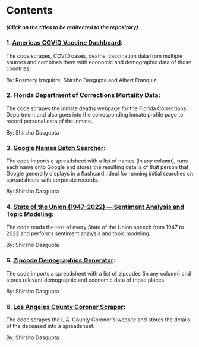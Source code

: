 # Contents

##### (Click on the titles to be redirected to the repository)

### 1. [Americas COVID Vaccine Dashboard](https://github.com/shirshod/americas_covidvaccine_dashboard):
The code scrapes, COVID cases, deaths, vaccination data from multiple sources and combines them with economic and demographic data of those countries. 

By: Rosmery Izaguirre, Shirsho Dasgupta and Albert Franquiz


### 2. [Florida Department of Corrections Mortality Data](https://github.com/shirshod/fdc_inmatedeaths_scraper):
The code scrapes the inmate deaths webpage for the Florida Corrections Department and also goes into the corresponding inmate profile page to record personal data of the inmate.

By: Shirsho Dasgupta


### 3. [Google Names Batch Searcher](https://github.com/shirshod/google_name_batchsearcher):
The code imports a spreadsheet with a list of names (in any column), runs each name onto Google and stores the resulting details of that person that Google generally displays in a flashcard. Ideal for running initial searches on spreadsheets with corporate records. 

By: Shirsho Dasgupta


### 4. [State of the Union (1947-2022) — Sentiment Analysis and Topic Modeling](https://github.com/shirshod/sotu_textanalysis):
The code reads the text of every State of the Union speech from 1947 to 2022 and performs sentiment analysis and topic modeling. 

By: Shirsho Dasgupta


### 5. [Zipcode Demographics Generator](https://github.com/shirshod/zipcode_demographics_generator):
The code imports a spreadsheet with a list of zipcodes (in any column) and stores relevant demographic and economic data of those places. 

By: Shirsho Dasgupta

### 6. [Los Angeles County Coroner Scraper](https://github.com/shirshod/la_countycoroner_scraper):
The code scrapes the L.A. County Coroner's website and stores the details of the deceased into a spreadsheet. 

By: Shirsho Dasgupta
